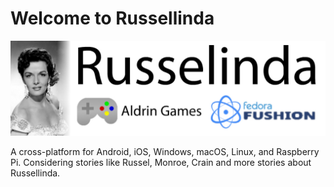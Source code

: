 # Welcome to Russellinda

![Russelinda Banner](profile/banner.jpg)

A cross-platform for Android, iOS, Windows, macOS, Linux, and Raspberry Pi. Considering stories like Russel, Monroe, Crain and more stories about Russellinda.
